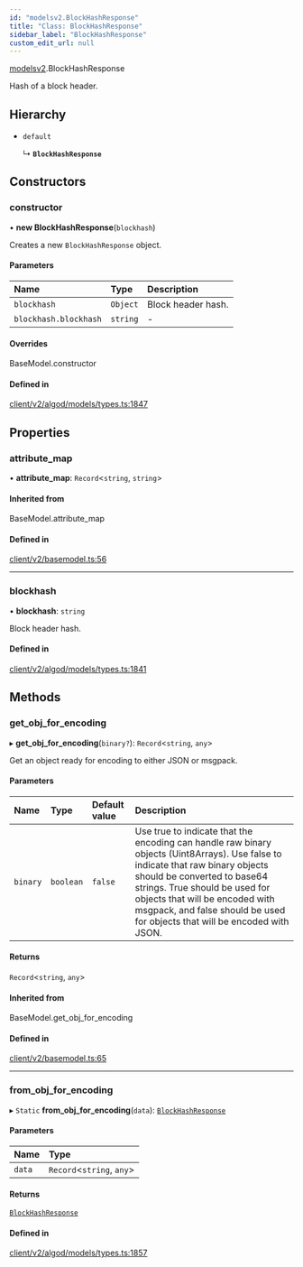 ```yaml
---
id: "modelsv2.BlockHashResponse"
title: "Class: BlockHashResponse"
sidebar_label: "BlockHashResponse"
custom_edit_url: null
---
```


[modelsv2](../namespaces/modelsv2.md).BlockHashResponse

Hash of a block header.

## Hierarchy

- `default`

  ↳ **`BlockHashResponse`**

## Constructors

### constructor

• **new BlockHashResponse**(`blockhash`)

Creates a new `BlockHashResponse` object.

#### Parameters

| Name | Type | Description |
| :------ | :------ | :------ |
| `blockhash` | `Object` | Block header hash. |
| `blockhash.blockhash` | `string` | - |

#### Overrides

BaseModel.constructor

#### Defined in

[client/v2/algod/models/types.ts:1847](https://github.com/joe-p/js-algorand-sdk/blob/6a3021f/src/client/v2/algod/models/types.ts#L1847)

## Properties

### attribute\_map

• **attribute\_map**: `Record`<`string`, `string`\>

#### Inherited from

BaseModel.attribute\_map

#### Defined in

[client/v2/basemodel.ts:56](https://github.com/joe-p/js-algorand-sdk/blob/6a3021f/src/client/v2/basemodel.ts#L56)

___

### blockhash

• **blockhash**: `string`

Block header hash.

#### Defined in

[client/v2/algod/models/types.ts:1841](https://github.com/joe-p/js-algorand-sdk/blob/6a3021f/src/client/v2/algod/models/types.ts#L1841)

## Methods

### get\_obj\_for\_encoding

▸ **get_obj_for_encoding**(`binary?`): `Record`<`string`, `any`\>

Get an object ready for encoding to either JSON or msgpack.

#### Parameters

| Name | Type | Default value | Description |
| :------ | :------ | :------ | :------ |
| `binary` | `boolean` | `false` | Use true to indicate that the encoding can handle raw binary objects (Uint8Arrays). Use false to indicate that raw binary objects should be converted to base64 strings. True should be used for objects that will be encoded with msgpack, and false should be used for objects that will be encoded with JSON. |

#### Returns

`Record`<`string`, `any`\>

#### Inherited from

BaseModel.get\_obj\_for\_encoding

#### Defined in

[client/v2/basemodel.ts:65](https://github.com/joe-p/js-algorand-sdk/blob/6a3021f/src/client/v2/basemodel.ts#L65)

___

### from\_obj\_for\_encoding

▸ `Static` **from_obj_for_encoding**(`data`): [`BlockHashResponse`](modelsv2.BlockHashResponse.md)

#### Parameters

| Name | Type |
| :------ | :------ |
| `data` | `Record`<`string`, `any`\> |

#### Returns

[`BlockHashResponse`](modelsv2.BlockHashResponse.md)

#### Defined in

[client/v2/algod/models/types.ts:1857](https://github.com/joe-p/js-algorand-sdk/blob/6a3021f/src/client/v2/algod/models/types.ts#L1857)

